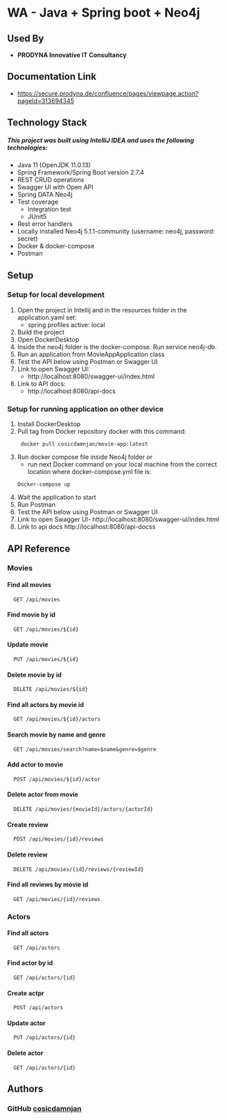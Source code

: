 
WA - Java + Spring boot + Neo4j
=======

##  Used By

* **PRODYNA Innovative IT Consultancy**
##  Documentation Link

* https://secure.prodyna.de/confluence/pages/viewpage.action?pageId=313694345
## Technology Stack
##### This project was built using IntelliJ IDEA and uses the following technologies:
* Java 11 (OpenJDK 11.0.13)
* Spring Framework/Spring Boot version 2.7.4
* REST CRUD operations
* Swagger UI with Open API
* Spring DATA Neo4j
* Test coverage
    - Integration test
    - JUnit5
* Rest error handlers
* Locally installed Neo4j 5.1.1-community (username: neo4j, password: secret)
* Docker & docker-compose
* Postman

##  Setup

### Setup for local development
1. Open the project in Intellij and in the resources folder in the application.yaml set:
    * spring profiles active: local
2. Build the project
3. Open DockerDesktop
4. Inside the neo4j folder is the docker-compose. Run service neo4j-db.
5. Run an application from MovieAppApplication class
6. Test the API below using Postman or Swagger UI
7. Link to open Swagger UI:
    * http://localhost:8080/swagger-ui/index.html
8. Link to API docs:
    * http://localhost:8080/api-docs

### Setup for running application on other device
1. Install DockerDesktop
2. Pull tag from Docker repository docker with this command:
   ```http
    docker pull cosicdamnjan/movie-app:latest
    ```
3. Run docker compose file inside Neo4j folder or 
   - run next Docker command on your local machine from the correct location where docker-compose.yml file is:
    ```http
    Docker-compose up
    ```
4. Wait the application to start
5. Run Postman
6. Test the API below using Postman or Swagger UI
7. Link to open Swagger UI- http://localhost:8080/swagger-ui/index.html
8. Link to api docs http://localhost:8080/api-docss

## API Reference

### Movies

#### Find all movies

```http
  GET /api/movies
```

#### Find movie by id

```http
  GET /api/movies/${id}
```

#### Update movie

```http
  PUT /api/movies/${id}
```

#### Delete movie by id

```http
  DELETE /api/movies/${id}
```

#### Find all actors by movie id

```http
  GET /api/movies/${id}/actors
```

#### Search movie by name and genre

```http
  GET /api/movies/search?name=$name&genre=$genre
```

#### Add actor to movie

```http
  POST /api/movies/${id}/actor
```

#### Delete actor from movie

```http
  DELETE /api/movies/{movieId}/actors/{actorId}
```

#### Create review

```http
  POST /api/movies/{id}/reviews
```

#### Delete review

```http
  DELETE /api/movies/{id}/reviews/{reviewId}
```

#### Find all reviews by movie id

```http
  GET /api/movies/{id}/reviews
```

### Actors

#### Find all actors

```http
  GET /api/actors
```

#### Find actor by id

```http
  GET /api/actors/{id}
```

#### Create actpr

```http
  POST /api/actors
```

#### Update actor

```http
  PUT /api/actors/{id}
```

#### Delete actor

```http
  GET /api/actors/{id}
```

## Authors

### GitHub [cosicdamnjan](https://github.com/cosicdamnjan)

